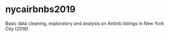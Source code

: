# nycairbnbs2019
Basic data cleaning, exploratory and analysis on Airbnb listings in New York City (2019)
